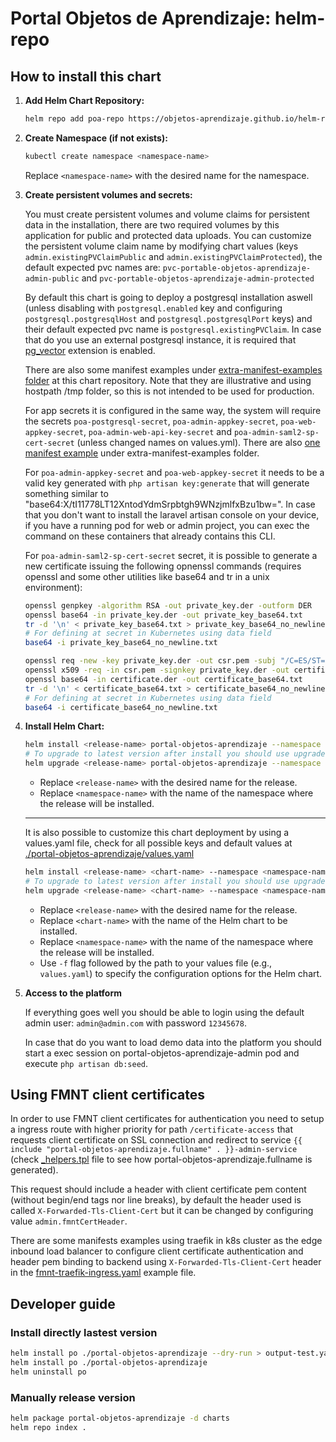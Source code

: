# Portal Objetos de Aprendizaje: helm-repo

## How to install this chart

1. **Add Helm Chart Repository:**

    ```bash
    helm repo add poa-repo https://objetos-aprendizaje.github.io/helm-repo/
    ```

2. **Create Namespace (if not exists):**

    ```bash
    kubectl create namespace <namespace-name>
    ```

   Replace `<namespace-name>` with the desired name for the namespace.

3. **Create persistent volumes and secrets:**

   You must create persistent volumes and volume claims for persistent data in the installation, there are two required volumes by this application for public and protected data uploads. You can customize the persistent volume claim name by modifying chart values (keys `admin.existingPVClaimPublic` and `admin.existingPVClaimProtected`), the default expected pvc names are:
   `pvc-portable-objetos-aprendizaje-admin-public` and `pvc-portable-objetos-aprendizaje-admin-protected`

   By default this chart is going to deploy a postgresql installation aswell (unless disabling with `postgresql.enabled` key and configuring `postgresql.postgresqlHost` and `postgresql.postgresqlPort` keys) and their default expected pvc name is `postgresql.existingPVClaim`. In case that do you use an external postgresql instance, it is required that [pg_vector](https://github.com/pgvector/pgvector) extension is enabled.

   There are also some manifest examples under [extra-manifest-examples folder](https://github.com/objetos-aprendizaje/helm-repo/tree/main/extra-manifest-examples) at this chart repository. Note that they are illustrative and using hostpath /tmp folder, so this is not intended to be used for production.

   For app secrets it is configured in the same way, the system will require the secrets `poa-postgresql-secret`, `poa-admin-appkey-secret`, `poa-web-appkey-secret`, `poa-admin-web-api-key-secret` and `poa-admin-saml2-sp-cert-secret` (unless changed names on values.yml). There are also [one manifest example](https://github.com/objetos-aprendizaje/helm-repo/tree/main/extra-manifest-examples/required-secrets.yaml) under extra-manifest-examples folder.

   For `poa-admin-appkey-secret` and `poa-web-appkey-secret` it needs to be a valid key generated with `php artisan key:generate` that will generate something similar to "base64:X/tI11778LT12XntodYdmSrpbtgh9WNzjmlfxBzu1bw=". In case that you don't want to install the laravel artisan console on your device, if you have a running pod for web or admin project, you can exec the command on these containers that already contains this CLI.

   For `poa-admin-saml2-sp-cert-secret` secret, it is possible to generate a new certificate issuing the following opnenssl commands (requires openssl and some other utilities like base64 and tr in a unix environment):
   ```bash
   openssl genpkey -algorithm RSA -out private_key.der -outform DER
   openssl base64 -in private_key.der -out private_key_base64.txt
   tr -d '\n' < private_key_base64.txt > private_key_base64_no_newline.txt
   # For defining at secret in Kubernetes using data field
   base64 -i private_key_base64_no_newline.txt

   openssl req -new -key private_key.der -out csr.pem -subj "/C=ES/ST=Some-State/L=City/O=Internet Widgits Pty Ltd/OU=IT Department/CN=example.com"
   openssl x509 -req -in csr.pem -signkey private_key.der -out certificate.der -outform DER -days 365
   openssl base64 -in certificate.der -out certificate_base64.txt
   tr -d '\n' < certificate_base64.txt > certificate_base64_no_newline.txt
   # For defining at secret in Kubernetes using data field
   base64 -i certificate_base64_no_newline.txt
   ```

4. **Install Helm Chart:**

   ```bash
   helm install <release-name> portal-objetos-aprendizaje --namespace <namespace-name>
   # To upgrade to latest version after install you should use upgrade instead of install
   helm upgrade <release-name> portal-objetos-aprendizaje --namespace <namespace-name>
   ```

   - Replace `<release-name>` with the desired name for the release.
   - Replace `<namespace-name>` with the name of the namespace where the release will be installed.

   ---

   It is also possible to customize this chart deployment by using a values.yaml file, check for all possible keys and default values at [./portal-objetos-aprendizaje/values.yaml](https://github.com/objetos-aprendizaje/helm-repo/blob/main/portal-objetos-aprendizaje/values.yaml)

   ```bash
   helm install <release-name> <chart-name> --namespace <namespace-name> -f values.yaml
   # To upgrade to latest version after install you should use upgrade instead of install
   helm upgrade <release-name> <chart-name> --namespace <namespace-name> -f values.yaml
   ```

   - Replace `<release-name>` with the desired name for the release.
   - Replace `<chart-name>` with the name of the Helm chart to be installed.
   - Replace `<namespace-name>` with the name of the namespace where the release will be installed.
   - Use `-f` flag followed by the path to your values file (e.g., `values.yaml`) to specify the configuration options for the Helm chart.

5. **Access to the platform**

   If everything goes well you should be able to login using the default admin user: `admin@admin.com` with password `12345678`.

   In case that do you want to load demo data into the platform you should start a exec session on portal-objetos-aprendizaje-admin pod and execute `php artisan db:seed`.

## Using FMNT client certificates

In order to use FMNT client certificates for authentication you need to setup a ingress route with higher priority for path `/certificate-access` that requests client certificate on SSL connection and redirect to service `{{ include "portal-objetos-aprendizaje.fullname" . }}-admin-service` (check [_helpers.tpl](./portal-objetos-aprendizaje/templates/_helpers.tpl) file to see how portal-objetos-aprendizaje.fullname is generated).

This request should include a header with client certificate pem content (without begin/end tags nor line breaks), by default the header used is called `X-Forwarded-Tls-Client-Cert` but it can be changed by configuring value `admin.fmntCertHeader`.

There are some manifests examples using traefik in k8s cluster as the edge inbound load balancer to configure client certificate authentication and header pem binding to backend using `X-Forwarded-Tls-Client-Cert` header in the [fmnt-traefik-ingress.yaml](./extra-manifest-examples/fmnt-traefik-ingress.yaml) example file.

## Developer guide

### Install directly lastest version

```bash
helm install po ./portal-objetos-aprendizaje --dry-run > output-test.yaml
helm install po ./portal-objetos-aprendizaje
helm uninstall po
```

### Manually release version

```bash
helm package portal-objetos-aprendizaje -d charts
helm repo index .
```
